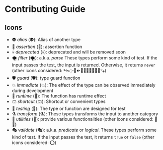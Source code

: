 # Contributing Guide

## Icons

- 👽 *alias* (:alien:): Alias of another type
- 🚦 *assertion* (:vertical_traffic_light:): assertion function
- 💀 *deprecated* (:skull:): deprecated and will be removed soon
- 🌪️ *filter* (:tornado:): a.k.a. *parse* These types perform some kind of test. If the input passes the test, the input is returned. Otherwise, it returns `never` (other icons considered: ↪️👉🚋⏩🐾🔑🚪💂🧲🙅‍♂️🪚)
- 🛡️ *guard* (:shield:): type guard function
- 💥 *immediate* (:boom:): The effect of the type can be observed immediately during development
- 🏃 *runtime* (:runner:): The function has runtime effect
- 🩳 *shortcut* (:shorts:): Shortcut or convenient types
- 🧪 *testing* (:test_tube:): The type or function are designed for test
- ⚗️ *transform* (:alembic:): These types transforms the input to another category
- 🦴 *utilities* (:bone:): provide various functionalities (other icons considered: 🔧🔨)
- 🎭 *validate* (:performing_arts:): a.k.a. *predicate* or *logical*. These types perform some kind of test. If the input passes the test, it returns `true` or `false` (other icons considered: ⭕)
